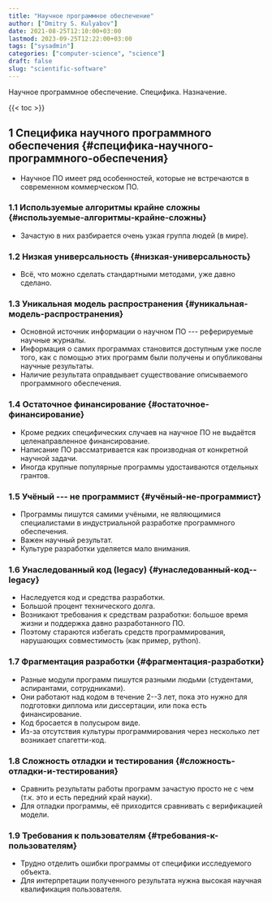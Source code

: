 ```yaml
---
title: "Научное программное обеспечение"
author: ["Dmitry S. Kulyabov"]
date: 2021-08-25T12:10:00+03:00
lastmod: 2023-09-25T12:22:00+03:00
tags: ["sysadmin"]
categories: ["computer-science", "science"]
draft: false
slug: "scientific-software"
---
```


Научное программное обеспечение. Специфика. Назначение.

<!--more-->

{{< toc >}}


## <span class="section-num">1</span> Специфика научного программного обеспечения {#специфика-научного-программного-обеспечения}

-   Научное ПО имеет ряд особенностей, которые не встречаются в современном коммерческом ПО.


### <span class="section-num">1.1</span> Используемые алгоритмы крайне сложны {#используемые-алгоритмы-крайне-сложны}

-   Зачастую в них разбирается очень узкая группа людей (в мире).


### <span class="section-num">1.2</span> Низкая универсальность {#низкая-универсальность}

-   Всё, что можно сделать стандартными методами, уже давно сделано.


### <span class="section-num">1.3</span> Уникальная модель распространения {#уникальная-модель-распространения}

-   Основной источник информации о научном ПО --- реферируемые научные журналы.
-   Информация о самих программах становится доступным уже после того, как с помощью этих программ были получены и опубликованы научные результаты.
-   Наличие результата оправдывает существование описываемого программного обеспечения.


### <span class="section-num">1.4</span> Остаточное финансирование {#остаточное-финансирование}

-   Кроме редких специфических случаев на научное ПО не выдаётся целенаправленное финансирование.
-   Написание ПО рассматривается как производная от конкретной научной задачи.
-   Иногда крупные популярные программы удостаиваются отдельных грантов.


### <span class="section-num">1.5</span> Учёный --- не программист {#учёный-не-программист}

-   Программы пишутся самими учёными, не являющимися специалистами в индустриальной разработке программного обеспечения.
-   Важен научный результат.
-   Культуре разработки уделяется мало внимания.


### <span class="section-num">1.6</span> Унаследованный код (legacy) {#унаследованный-код--legacy}

-   Наследуется код и средства разработки.
-   Большой процент технического долга.
-   Возникают требования к средствам разработки: большое время жизни и поддержка давно разработанного ПО.
-   Поэтому стараются избегать средств программирования, нарушающих совместимость (как пример, python).


### <span class="section-num">1.7</span> Фрагментация разработки {#фрагментация-разработки}

-   Разные модули программ пишутся разными людьми (студентами, аспирантами, сотрудниками).
-   Они работают над кодом в течение 2--3 лет, пока это нужно для подготовки диплома или диссертации, или пока есть финансирование.
-   Код бросается в полусыром виде.
-   Из-за отсутствия культуры программирования через несколько лет возникает спагетти-код.


### <span class="section-num">1.8</span> Сложность отладки и тестирования {#сложность-отладки-и-тестирования}

-   Сравнить результаты работы программ зачастую просто не с чем (т.к. это и есть передний край науки).
-   Для отладки программы, её приходится сравнивать с верификацией модели.


### <span class="section-num">1.9</span> Требования к пользователям {#требования-к-пользователям}

-   Трудно отделить ошибки программы от специфики исследуемого объекта.
-   Для интерпретации полученного результата нужна высокая научная квалификация пользователя.
